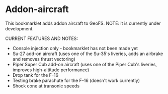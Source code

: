 # Addon-aircraft

This bookmarklet adds addon aircraft to GeoFS. NOTE: it is currently under development.

CURRENT FEATURES AND NOTES: 
- Console injection only - bookmarklet has not been made yet
- Su-27 add-on aircraft (uses one of the Su-35's liveries, adds an airbrake and removes thrust vectoring)
- Piper Super Cub add-on aircraft (uses one of the Piper Cub's liveries, improves high-altitude performance)
- Drop tank for the F-16
- Testing brake parachute for the F-16 (doesn't work currently)
- Shock cone at transonic speeds
